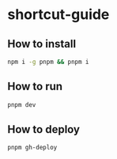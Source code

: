 # shortcut-guide

## How to install

```bash
npm i -g pnpm && pnpm i
```

## How to run

```bash
pnpm dev
```

## How to deploy

```bash
pnpm gh-deploy
```
